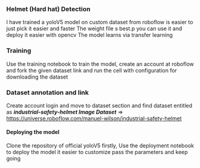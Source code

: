 ###  Helmet (Hard hat) Detection
I have trained a yoloV5 model on custom dataset from roboflow is easier to just pick it easier and faster
The weight file s best.p you can use it and deploy it easier with opencv 
The model learns via transfer learning

### Training
Use the training notebook to train the model, create an account at roboflow and fork the given dataset link and run the cell with configuration for downloading the dataset

### Dataset annotation and link
Create account login and move to dataset section and find dataset entitled as 
***industrial-safety-helmet Image Dataset***
=> https://universe.roboflow.com/manuel-wilson/industrial-safety-helmet

#### Deploying the model
Clone the repository of official  yoloV5 firstly,
Use the deployment notebook to deploy the model it easier to customize pass the parameters and keep going